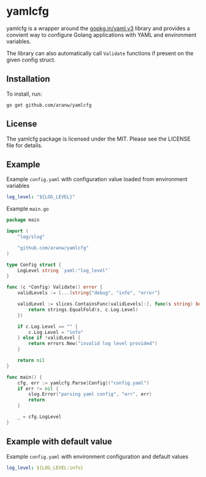 # yamlcfg

yamlcfg is a wrapper around the [gopkg.in/yaml.v3](https://gopkg.in/yaml.v3) library and provides a convient way to configure Golang applications with YAML and environment variables.

The library can also automatically call `Validate` functions if present on the given config struct.

## Installation

To install, run:

```
go get github.com/aranw/yamlcfg
```

## License

The yamlcfg package is licensed under the MIT. Please see the LICENSE file for details.

## Example

Example `config.yaml` with configuration value loaded from environment variables

```yaml
log_level: "${LOG_LEVEL}"
```

Example `main.go`

```go
package main

import (
	"log/slog"

	"github.com/aranw/yamlcfg"
)

type Config struct {
	LogLevel string `yaml:"log_level"`
}

func (c *Config) Validate() error {
    validLevels := [...]string{"debug", "info", "error"}

	validLevel := slices.ContainsFunc(validLevels[:], func(s string) bool {
		return strings.EqualFold(s, c.Log.Level)
	})

	if c.Log.Level == "" {
		c.Log.Level = "info"
	} else if !validLevel {
		return errors.New("invalid log level provided")
	}

    return nil
}

func main() {
	cfg, err := yamlcfg.Parse[Config]("config.yaml")
	if err != nil {
		slog.Error("parsing yaml config", "err", err)
		return
	}

	_ = cfg.LogLevel
}

```

## Example with default value


Example `config.yaml` with environment configuration and default values

```yaml
log_level: ${LOG_LEVEL:info}
```
